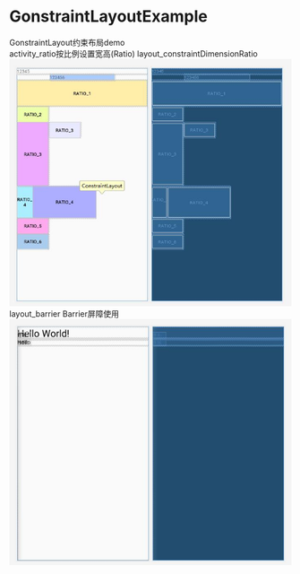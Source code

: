 # GonstraintLayoutExample
GonstraintLayout约束布局demo  
activity_ratio按比例设置宽高(Ratio) layout_constraintDimensionRatio
![activity_ratio](https://github.com/YynIT/GonstraintLayoutExample/blob/master/readmeImage/activity_ratio.jpg)
layout_barrier  Barrier屏障使用
![layout_barrier](https://github.com/YynIT/GonstraintLayoutExample/blob/master/readmeImage/layout_barrier.jpg)
